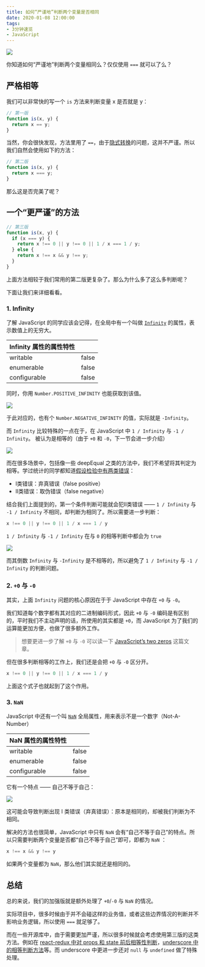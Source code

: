 ```yaml
---
title: 如何“严谨地”判断两个变量是否相同
date: 2020-01-08 12:00:00
tags:
- 3分钟速览
- JavaScript
---
```


![](/img/16f8389a295640a6.jpg)

你知道如何“严谨地”判断两个变量相同么？仅仅使用 `===` 就可以了么？

<!-- more -->

## 严格相等

我们可以非常快的写一个 `is` 方法来判断变量 x 是否就是 y：

```JavaScript
// 第一版
function is(x, y) {
  return x == y;
}
```

当然，你会很快发现，方法里用了 `==`，由于[隐式转换](https://www.w3schools.com/js/js_type_conversion.asp)的问题，这并不严谨。所以我们自然会使用如下的方法：

```JavaScript
// 第二版
function is(x, y) {
  return x === y;
}
```

那么这是否完美了呢？

## 一个“更严谨”的方法

```JavaScript
// 第三版
function is(x, y) {
  if (x === y) {
    return x !== 0 || y !== 0 || 1 / x === 1 / y;
  } else {
    return x !== x && y !== y;
  }
}
```

上面方法相较于我们常用的第二版更复杂了。那么为什么多了这么多判断呢？

下面让我们来详细看看。

### 1. Infinity

了解 JavaScript 的同学应该会记得，在全局中有一个叫做 [`Infinity`](https://developer.mozilla.org/zh-CN/docs/Web/JavaScript/Reference/Global_Objects/Infinity) 的属性，表示数值上的无穷大。

| Infinity 属性的属性特性 |  |
|---|---|
| writable | false |
| enumerable | false |
| configurable | false |

同时，你用 `Number.POSITIVE_INFINITY` 也能获取到该值。

![](/img/a-robust-equality-operation/16f6f132c0bec8ec.png)

于此对应的，也有个 `Number.NEGATIVE_INFINITY` 的值，实际就是 `-Infinity`。

而 `Infinity` 比较特殊的一点在于，在 JavaScript 中 `1 / Infinity` 与 `-1 / Infinity`。 被认为是相等的（由于 `+0` 和 `-0`，下一节会进一步介绍）

![](/img/a-robust-equality-operation/16f6f174c669e5f3.png)

而在很多场景中，包括像一些 deepEqual 之类的方法中，我们不希望将其判定为相等。学过统计的同学都知道[假设检验中有两类错误](https://en.wikipedia.org/wiki/False_positives_and_false_negatives)：

- I类错误：弃真错误（false positive）
- II类错误：取伪错误（false negative）

结合我们上面提到的，第一个条件判断可能就会犯II类错误 —— `1 / Infinity` 与 `-1 / Infinity` 不相同，却判断为相同了。所以需要进一步判断：

```JavaScript
x !== 0 || y !== 0 || 1 / x === 1 / y
```

`1 / Infinity` 与 `-1 / Infinity` 在与 `0` 的相等判断中都会为 `true`


![](/img/a-robust-equality-operation/16f6f2ddd2f954bc.png)

而其倒数 `Infinity` 与 `-Infinity` 是不相等的，所以避免了 `1 / Infinity` 与 `-1 / Infinity` 的判断问题。

### 2. `+0` 与 `-0`

其实，上面 `Infinity` 问题的核心原因在于于 JavaScript 中存在 `+0` 与 `-0`。

我们知道每个数字都有其对应的二进制编码形式，因此 `+0` 与 `-0` 编码是有区别的，平时我们不主动声明的话，所使用的其实都是 `+0`，而 JavaScript 为了我们的运算能更加方便，也做了很多额外工作。

> 想要更进一步了解 `+0` 与 `-0` 可以读一下 [JavaScript’s two zeros](https://2ality.com/2012/03/signedzero.html) 这篇文章。

但在很多判断相等的工作上，我们还是会把 `+0` 与 `-0` 区分开。

```JavaScript
x !== 0 || y !== 0 || 1 / x === 1 / y
```

上面这个式子也就起到了这个作用。

### 3. `NaN`

JavaScript 中还有一个叫 [`NaN`](https://developer.mozilla.org/zh-CN/docs/Web/JavaScript/Reference/Global_Objects/NaN) 全局属性，用来表示不是一个数字（Not-A-Number）

| NaN 属性的属性特性 |  |
|---|---|
| writable | false |
| enumerable | false |
| configurable | false |

它有一个特点 —— 自己不等于自己：

![](/img/a-robust-equality-operation/16f6f35688449594.png)

这可能会导致判断出现 I 类错误（弃真错误）：原本是相同的，却被我们判断为不相同。

解决的方法也很简单，JavaScript 中只有 `NaN` 会有“自己不等于自己”的特点。所以只需要判断两个变量是否都“自己不等于自己”即可，即都为 `NaN` ：

```JavaScript
x !== x && y !== y
```

如果两个变量都为 `NaN`，那么他们其实就还是相同的。

## 总结

总的来说，我们的加强版就是额外处理了 `+0`/`-0` 与 `NaN` 的情况。

实际项目中，很多时候由于并不会碰这样的业务值，或者这些边界情况的判断并不影响业务逻辑，所以使用 `===` 就足够了。

而在一些开源库中，由于需要更加严谨，所以很多时候就会考虑使用第三版的这类方法。例如在 [react-redux 中对 props 和 state 前后相等性判断](https://github.com/reduxjs/react-redux/blob/58ae5edee510a2f2f3bc577f55057fe9142f2976/src/utils/shallowEqual.js#L1-L7)，[underscore 中的相等判断方法](https://github.com/jashkenas/underscore/blob/master/underscore.js#L1191-L1198)等。而 underscore 中更进一步还对 `null` 与 `undefined` 做了特殊处理。
